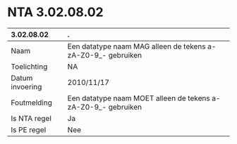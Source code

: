 # NTA 3.02.08.02

 3.02.08.02 | . 
 :--- | :--- 
 Naam | Een datatype naam MAG alleen de tekens a-zA-Z0-9_- gebruiken 
 Toelichting | NA 
 Datum invoering | 2010/11/17 
 Foutmelding | Een datatype naam MOET alleen de tekens a-zA-Z0-9_- gebruiken 
 Is NTA regel | Ja 
 Is PE regel | Nee 

